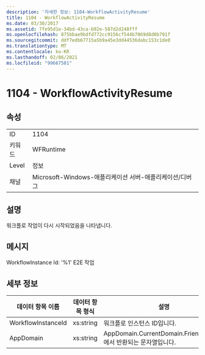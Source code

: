 ```yaml
---
description: '자세한 정보: 1104-WorkflowActivityResume'
title: 1104 - WorkflowActivityResume
ms.date: 03/30/2017
ms.assetid: 7fe95d1e-34bd-43ca-b92e-587d2d248fff
ms.openlocfilehash: 875bbae9bdfd772cc9156cf544b7069d8d0b791f
ms.sourcegitcommit: ddf7edb67715a5b9a45e3dd44536dabc153c1de0
ms.translationtype: MT
ms.contentlocale: ko-KR
ms.lasthandoff: 02/06/2021
ms.locfileid: "99667501"
---
```

# <a name="1104---workflowactivityresume"></a>1104 - WorkflowActivityResume

## <a name="properties"></a>속성  
  
|||  
|-|-|  
|ID|1104|  
|키워드|WFRuntime|  
|Level|정보|  
|채널|Microsoft-Windows-애플리케이션 서버-애플리케이션/디버그|  
  
## <a name="description"></a>설명  

 워크플로 작업이 다시 시작되었음을 나타냅니다.  
  
## <a name="message"></a>메시지  

 WorkflowInstance Id: '%1' E2E 작업  
  
## <a name="details"></a>세부 정보  
  
|데이터 항목 이름|데이터 항목 형식|설명|  
|--------------------|--------------------|-----------------|  
|WorkflowInstanceId|xs:string|워크플로 인스턴스 ID입니다.|  
|AppDomain|xs:string|AppDomain.CurrentDomain.FriendlyName에서 반환되는 문자열입니다.|
